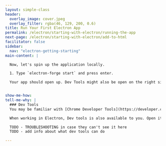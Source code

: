 ```yaml
---
layout: simple-class
header:
  overlay_image: cover.jpeg
  overlay_filter: rgba(46, 129, 200, 0.6)
title: Run Your First Electron App
permalink: /electron/starting-with-electron/running-the-app
next-page: /electron/starting-with-electron/add-to-html
facilitator: false
sidebar:
  nav: "electron-getting-starting"
main-content: |

  Now, let's spin up the application locally.

  1. Type `electron-forge start` and press enter.

  Your app should open up. Dev Tools might also be open on the right side, by default. Quit the app by pressing `Ctrl` + `C` in your Command Line Interface.


show-me-how:
tell-me-why: |
  ### Dev Tools
  You may be familiar with [Chrome Developer Tools](https://developer.chrome.com/devtools) if you've ever built a web page. If you're not, they're a set of tools that allow you to see behind the scenes of what a browser displays, giving you visibility into the HTML, CSS, and Javascript that makes up a web application alongside a number of performance analysis tools.

  When working in Electron, Dev tools is also available to you. Open it at any time by selecting "View" from the top level drop down menu of the application, then clicking "Toggle Developer Tools", or use the shortcuts described in the official documentation.

  TODO - TROUBLESHOOTING in case they can't see it here
  TODO - add info about what dev tools can do

---
```

